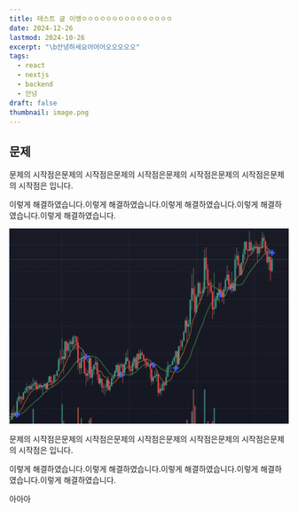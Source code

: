 ```yaml
---
title: 테스트 글 이엥ㅇㅇㅇㅇㅇㅇㅇㅇㅇㅇㅇㅇㅇㅇㅇ
date: 2024-12-26
lastmod: 2024-10-26
excerpt: "\b안녕하세요어어어오오오오오"
tags:
  - react
  - nextjs
  - backend
  - 안넝
draft: false
thumbnail: image.png
---
```

## 문제
문제의 시작점은문제의 시작점은문제의 시작점은문제의 시작점은문제의 시작점은문제의 시작점은 입니다.

이렇게 해결하였습니다.이렇게 해결하였습니다.이렇게 해결하였습니다.이렇게 해결하였습니다.이렇게 해결하였습니다.

![](./images/image.png)

문제의 시작점은문제의 시작점은문제의 시작점은문제의 시작점은문제의 시작점은문제의 시작점은 입니다.

이렇게 해결하였습니다.이렇게 해결하였습니다.이렇게 해결하였습니다.이렇게 해결하였습니다.이렇게 해결하였습니다.

아아아




